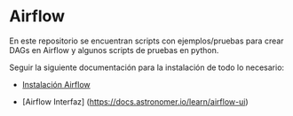 # Airflow
En este repositorio se encuentran scripts con ejemplos/pruebas para crear DAGs en Airflow y algunos scripts de pruebas en python.

Seguir la siguiente documentación para la instalación de todo lo necesario:

- [Instalación Airflow](https://docs.google.com/document/d/1fyOtAsium4kUH8da_dQrkWzA1bMjvYeDZH3wiAJo4wU/edit#heading=h.v5osh4maocsk)

- [Airflow Interfaz] (https://docs.astronomer.io/learn/airflow-ui)
